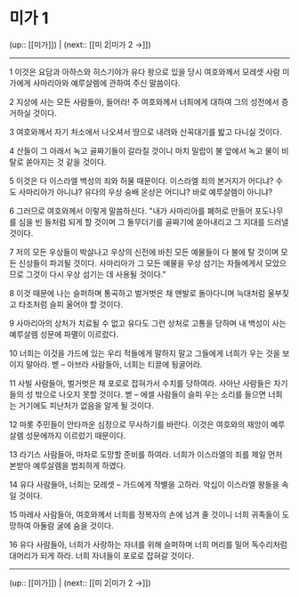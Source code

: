 # 미가 1

(up:: [[미가]]) | (next:: [[미 2|미가 2 →]])

***




1 
이것은 요담과 아하스와 히스기야가 유다 왕으로 있을 당시 여호와께서 모레셋 사람 미가에게 사마리아와 예루살렘에 관하여 주신 말씀이다. 



2 
지상에 사는 모든 사람들아, 들어라! 주 여호와께서 너희에게 대하여 그의 성전에서 증거하실 것이다. 



3 
여호와께서 자기 처소에서 나오셔서 땅으로 내려와 산꼭대기를 밟고 다니실 것이다. 



4 
산들이 그 아래서 녹고 골짜기들이 갈라질 것이니 마치 밀랍이 불 앞에서 녹고 물이 비탈로 쏟아지는 것 같을 것이다. 



5 
이것은 다 이스라엘 백성의 죄와 허물 때문이다. 이스라엘 죄의 본거지가 어디냐? 수도 사마리아가 아니냐? 유다의 우상 숭배 온상은 어디냐? 바로 예루살렘이 아니냐? 



6 
그러므로 여호와께서 이렇게 말씀하신다. "내가 사마리아를 폐허로 만들어 포도나무를 심을 빈 들처럼 되게 할 것이며 그 돌무더기를 골짜기에 쏟아내리고 그 지대를 드러낼 것이다. 



7 
저의 모든 우상들이 박살나고 우상의 신전에 바친 모든 예물들이 다 불에 탈 것이며 모든 신상들이 파괴될 것이다. 사마리아가 그 모든 예물을 우상 섬기는 자들에게서 모았으므로 그것이 다시 우상 섬기는 데 사용될 것이다." 



8 
이것 때문에 나는 슬퍼하며 통곡하고 벌거벗은 채 맨발로 돌아다니며 늑대처럼 울부짖고 타조처럼 슬피 울어야 할 것이다. 



9 
사마리아의 상처가 치료될 수 없고 유다도 그런 상처로 고통을 당하며 내 백성이 사는 예루살렘 성문에 파멸이 이르렀다. 



10 
너희는 이것을 가드에 있는 우리 적들에게 말하지 말고 그들에게 너희가 우는 것을 보이지 말아라. 벧 – 아브라 사람들아, 너희는 티끌에 뒹굴어라. 



11 
사빌 사람들아, 벌거벗은 채 포로로 잡혀가서 수치를 당하여라. 사아난 사람들은 자기들의 성 밖으로 나오지 못할 것이다. 벧 – 에셀 사람들이 슬피 우는 소리를 들으면 너희는 거기에도 피난처가 없음을 알게 될 것이다. 



12 
마롯 주민들이 안타까운 심정으로 무사하기를 바란다. 이것은 여호와의 재앙이 예루살렘 성문에까지 이르렀기 때문이다. 



13 
라기스 사람들아, 마차로 도망할 준비를 하여라. 너희가 이스라엘의 죄를 제일 먼저 본받아 예루살렘을 범죄하게 하였다. 



14 
유다 사람들아, 너희는 모레셋 – 가드에게 작별을 고하라. 악십이 이스라엘 왕들을 속일 것이다. 



15 
마레사 사람들아, 여호와께서 너희를 정복자의 손에 넘겨 줄 것이니 너희 귀족들이 도망하여 아둘람 굴에 숨을 것이다. 



16 
유다 사람들아, 너희가 사랑하는 자녀를 위해 슬퍼하며 너희 머리를 밀어 독수리처럼 대머리가 되게 하라. 너희 자녀들이 포로로 잡혀갈 것이다.

***

(up:: [[미가]]) | (next:: [[미 2|미가 2 →]])
